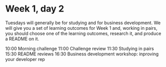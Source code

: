 # Week 1, day 2

Tuesdays will generally be for studying and for business development. We will give you a set of learning outcomes for Week 1 and, working in pairs, you should choose one of the learning outcomes, research it, and produce a README on it.

10:00 Morning challenge
11:00 Challenge review
11:30 Studying in pairs
15:30 README reviews
16:30 Business development workshop: inproving your developer rep

